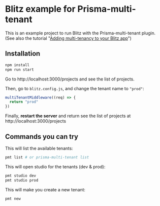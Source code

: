 # Blitz example for Prisma-multi-tenant

This is an example project to run Blitz with the Prisma-multi-tenant plugin. (See also the tutorial "[Adding multi-tenancy to your Blitz app](/docs/integrations/Blitz.md)")

## Installation

```sh
npm install
npm run start
```

Go to http://localhost:3000/projects and see the list of projects.

Then, go to `blitz.config.js`, and change the tenant name to `"prod"`:

```js
multiTenantMiddleware((req) => {
  return "prod"
})
```

Finally, **restart the server** and return see the list of projects at http://localhost:3000/projects

## Commands you can try

This will list the available tenants:

```sh
pmt list # or prisma-multi-tenant list
```

This will open studio for the tenants (dev & prod):

```sh
pmt studio dev
pmt studio prod
```

This will make you create a new tenant:

```sh
pmt new
```
